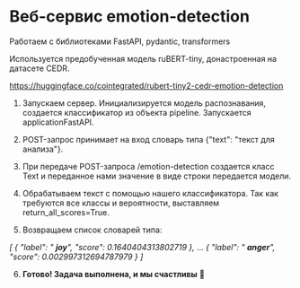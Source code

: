 Веб-сервис emotion-detection
============================

Работаем с библиотеками FastAPI, pydantic, transformers

Используется предобученная модель ruBERT-tiny, донастроенная на датасете CEDR.

https://huggingface.co/cointegrated/rubert-tiny2-cedr-emotion-detection

1. Запускаем сервер.
  Инициализируется модель распознавания, создается классификатор из объекта pipeline.
  Запускается applicationFastAPI.

2. POST-запрос принимает на вход словарь типа {&quot;text&quot;: &quot;текст для анализа&quot;}.

3. При передаче POST-запроса /emotion-detection создается класс Text и переданное нами значение в виде строки передается модели.

4. Обрабатываем текст с помощью нашего классификатора. Так как требуются все классы и вероятности, выставляем return\_all\_scores=True.

5. Возвращаем список словарей типа:

_[_
  _{_
  _&quot;label&quot;: &quot; __joy__&quot;,_
  _&quot;score&quot;: 0.1640404313802719_
  _},_
    …
  _{_
  _&quot;label&quot;: &quot; __anger__&quot;,_
  _&quot;score&quot;: 0.002997312694787979_
  _}_
_]_

6. **Готово! Задача выполнена, и мы счастливы**  **🥳**
